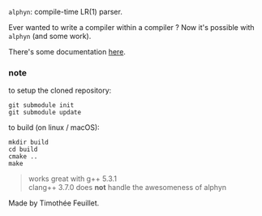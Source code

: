 
`alphyn`: compile-time LR(1) parser.

Ever wanted to write a compiler within a compiler ? Now it's possible with `alphyn` (and some work).

There's some documentation [here](documentation/doc.md).

### note

to setup the cloned repository:
```
git submodule init
git submodule update
```

to build (on linux / macOS):
```
mkdir build
cd build
cmake ..
make
```

> works great with g++ 5.3.1 <br/>
> clang++ 3.7.0 does **not** handle the awesomeness of alphyn


Made by Timothée Feuillet.
